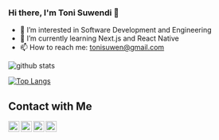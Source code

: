 ### Hi there, I'm Toni Suwendi 👋

- 👀 I’m interested in Software Development and Engineering
- 🌱 I’m currently learning Next.js and React Native
- 📫 How to reach me: tonisuwen@gmail.com


![github stats](https://github-readme-stats.vercel.app/api?username=tonisuwendi&show_icons=true)

[![Top Langs](https://github-readme-stats.vercel.app/api/top-langs/?username=tonisuwendi&show_icons=true&theme=buefy&layout=compact&cache_seconds=1800)](https://github.com/tonisuwendi)



## Contact with Me

[<img align="left" alt="TONI SUWENDI - | Facebook" width=22px src="https://cdn.jsdelivr.net/npm/simple-icons@v3/icons/facebook.svg">][facebook]
[<img align="left" alt="TONI SUWENDI - | Twitter" width=22px src="https://cdn.jsdelivr.net/npm/simple-icons@v3/icons/twitter.svg">][twitter]
[<img align="left" alt="TONI SUWENDI - | Instagram" width=22px src="https://cdn.jsdelivr.net/npm/simple-icons@v3/icons/instagram.svg">][instagram]
[<img align="left" alt="TONI SUWENDI - | LinkedIn" width=22px src="https://cdn.jsdelivr.net/npm/simple-icons@v3/icons/linkedin.svg">][linkedin]

[facebook]: https://www.facebook.com/tonisuwen
[twitter]: https://www.twitter.com/tonisuwen
[instagram]: https://www.instagram.com/tonisuwen
[linkedin]: https://www.linkedin.com/in/tonisuwendi
